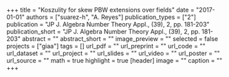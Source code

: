 +++
title = "Koszulity for  skew PBW extensions over fields"
date = "2017-01-01"
authors = ["suarez-h", "A. Reyes"]
publication_types = ["2"]
publication = "JP J. Algebra Number Theory Appl., (39), 2, pp. 181-203"
publication_short = "JP J. Algebra Number Theory Appl., (39), 2, pp. 181-203"
abstract = ""
abstract_short = ""
image_preview = ""
selected = false
projects = ["giaa"]
tags = []
url_pdf = ""
url_preprint = ""
url_code = ""
url_dataset = ""
url_project = ""
url_slides = ""
url_video = ""
url_poster = ""
url_source = ""
math = true
highlight = true
[header]
image = ""
caption = ""
+++
